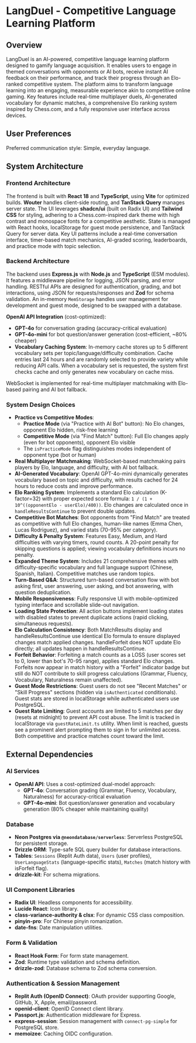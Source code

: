 # LangDuel - Competitive Language Learning Platform

## Overview
LangDuel is an AI-powered, competitive language learning platform designed to gamify language acquisition. It enables users to engage in themed conversations with opponents or AI bots, receive instant AI feedback on their performance, and track their progress through an Elo-ranked competitive system. The platform aims to transform language learning into an engaging, measurable experience akin to competitive online gaming. Key features include real-time multiplayer duels, AI-generated vocabulary for dynamic matches, a comprehensive Elo ranking system inspired by Chess.com, and a fully responsive user interface across devices.

## User Preferences
Preferred communication style: Simple, everyday language.

## System Architecture

### Frontend Architecture
The frontend is built with **React 18** and **TypeScript**, using **Vite** for optimized builds. **Wouter** handles client-side routing, and **TanStack Query** manages server state. The UI leverages **shadcn/ui** (built on Radix UI) and **Tailwind CSS** for styling, adhering to a Chess.com-inspired dark theme with high contrast and monospace fonts for a competitive aesthetic. State is managed with React hooks, localStorage for guest mode persistence, and TanStack Query for server data. Key UI patterns include a real-time conversation interface, timer-based match mechanics, AI-graded scoring, leaderboards, and practice mode with topic selection.

### Backend Architecture
The backend uses **Express.js** with **Node.js** and **TypeScript** (ESM modules). It features a middleware pipeline for logging, JSON parsing, and error handling. RESTful APIs are designed for authentication, grading, and bot interactions, using JSON for requests/responses and **Zod** for schema validation. An in-memory `MemStorage` handles user management for development and guest mode, designed to be swapped with a database. 

**OpenAI API Integration** (cost-optimized):
- **GPT-4o** for conversation grading (accuracy-critical evaluation)
- **GPT-4o-mini** for bot question/answer generation (cost-efficient, ~80% cheaper)
- **Vocabulary Caching System**: In-memory cache stores up to 5 different vocabulary sets per topic/language/difficulty combination. Cache entries last 24 hours and are randomly selected to provide variety while reducing API calls. When a vocabulary set is requested, the system first checks cache and only generates new vocabulary on cache miss.

WebSocket is implemented for real-time multiplayer matchmaking with Elo-based pairing and AI bot fallback.

### System Design Choices
- **Practice vs Competitive Modes**: 
  - **Practice Mode** (via "Practice with AI Bot" button): No Elo changes, opponent Elo hidden, risk-free learning
  - **Competitive Mode** (via "Find Match" button): Full Elo changes apply (even for bot opponents), opponent Elo visible
  - The `isPracticeMode` flag distinguishes modes independent of opponent type (bot or human)
- **Real Multiplayer Matchmaking**: WebSocket-based matchmaking pairs players by Elo, language, and difficulty, with AI bot fallback.
- **AI-Generated Vocabulary**: OpenAI GPT-4o-mini dynamically generates vocabulary based on topic and difficulty, with results cached for 24 hours to reduce costs and improve performance.
- **Elo Ranking System**: Implements a standard Elo calculation (K-factor=32) with proper expected score formula: `1 / (1 + 10^((opponentElo - userElo)/400))`. Elo changes are calculated once in `handleResultsContinue` to prevent double updates.
- **Competitive Bot Matches**: Bot opponents from "Find Match" are treated as competitive with full Elo changes, human-like names (Emma Chen, Lucas Rodriguez), and varied stats (70-95% per category).
- **Difficulty & Penalty System**: Features Easy, Medium, and Hard difficulties with varying timers, round counts. A 20-point penalty for skipping questions is applied; viewing vocabulary definitions incurs no penalty.
- **Expanded Theme System**: Includes 21 comprehensive themes with difficulty-specific vocabulary and full language support (Chinese, Spanish, Italian). Competitive matches use random topics.
- **Turn-Based Q&A**: Structured turn-based conversation flow with bot asking first, user answering, user asking, and bot answering, with question deduplication.
- **Mobile Responsiveness**: Fully responsive UI with mobile-optimized typing interface and scrollable slide-out navigation.
- **Loading State Protection**: All action buttons implement loading states with disabled states to prevent duplicate actions (rapid clicking, simultaneous requests).
- **Elo Calculation Consistency**: Both MatchResults display and handleResultsContinue use identical Elo formula to ensure displayed changes match applied changes. handleForfeit does NOT update Elo directly; all updates happen in handleResultsContinue.
- **Forfeit Behavior**: Forfeiting a match counts as a LOSS (user scores set to 0, lower than bot's 70-95 range), applies standard Elo changes. Forfeits now appear in match history with a "Forfeit" indicator badge but still do NOT contribute to skill progress calculations (Grammar, Fluency, Vocabulary, Naturalness remain unaffected).
- **Guest Mode Restrictions**: Guest users do not see "Recent Matches" or "Skill Progress" sections (hidden via `isAuthenticated` conditionals). Guest stats are stored in localStorage while authenticated users use PostgreSQL.
- **Guest Rate Limiting**: Guest accounts are limited to 5 matches per day (resets at midnight) to prevent API cost abuse. The limit is tracked in localStorage via `guestRateLimit.ts` utility. When limit is reached, guests see a prominent alert prompting them to sign in for unlimited access. Both competitive and practice matches count toward the limit.

## External Dependencies

### AI Services
- **OpenAI API**: Uses a cost-optimized dual-model approach:
  - **GPT-4o**: Conversation grading (Grammar, Fluency, Vocabulary, Naturalness) for accuracy-critical evaluation
  - **GPT-4o-mini**: Bot question/answer generation and vocabulary generation (80% cheaper while maintaining quality)

### Database
- **Neon Postgres via `@neondatabase/serverless`**: Serverless PostgreSQL for persistent storage.
- **Drizzle ORM**: Type-safe SQL query builder for database interactions.
- **Tables**: `Sessions` (Replit Auth data), `Users` (user profiles), `UserLanguageStats` (language-specific stats), `Matches` (match history with isForfeit flag).
- **drizzle-kit**: For schema migrations.

### UI Component Libraries
- **Radix UI**: Headless components for accessibility.
- **Lucide React**: Icon library.
- **class-variance-authority & clsx**: For dynamic CSS class composition.
- **pinyin-pro**: For Chinese pinyin romanization.
- **date-fns**: Date manipulation utilities.

### Form & Validation
- **React Hook Form**: For form state management.
- **Zod**: Runtime type validation and schema definition.
- **drizzle-zod**: Database schema to Zod schema conversion.

### Authentication & Session Management
- **Replit Auth (OpenID Connect)**: OAuth provider supporting Google, GitHub, X, Apple, email/password.
- **openid-client**: OpenID Connect client library.
- **Passport.js**: Authentication middleware for Express.
- **express-session**: Session management with `connect-pg-simple` for PostgreSQL store.
- **memoizee**: Caching OIDC configuration.